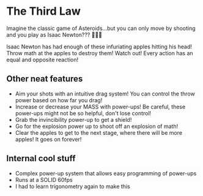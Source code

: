 # The Third Law

Imagine the classic game of Asteroids...but you can only move by shooting and you play as Isaac Newton??? 🤔🤔🤔

Isaac Newton has had enough of these infuriating apples hitting his head! Throw math at the apples to destroy them! Watch out! Every action has an equal and opposite reaction!

## Other neat features
* Aim your shots with an intuitive drag system! You can control the throw power based on how far you drag!
* Increase or decrease your MASS with power-ups! Be careful, these power-ups might not be so helpful, don't lose control!
* Grab the invincibility power-up to get a shield!
* Go for the explosion power up to shoot off an explosion of math!
* Clear the apples to get to the next stage, where there will be more apples! It goes on forever!

## Internal cool stuff
* Complex power-up system that allows easy programming of power-ups
* Runs at a SOLID 60fps
* I had to learn trigonometry again to make this